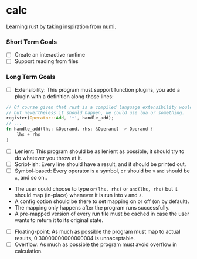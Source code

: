 # calc

Learning rust by taking inspiration from [numi](https://github.com/nikolaeu/numi).

### Short Term Goals

- [ ] Create an interactive runtime
- [ ] Support reading from files

### Long Term Goals

- [ ] Extensibility: This program must support function plugins, you add a plugin with a definition along those lines:

```rust
// Of course given that rust is a compiled language extensibility would be limited,
// but nevertheless it should happen, we could use lua or something.
register(Operator::Add, '+', handle_add);
// ...
fn handle_add(lhs: &Operand, rhs: &Operand) -> Operand {
    lhs + rhs
}
```

- [ ] Lenient: This program should be as lenient as possible, it should try to do whatever you throw at it.
- [ ] Script-ish: Every line should have a result, and it should be printed out.
- [ ] Symbol-based: Every operator is a symbol, `or` should be `∨` `and` should be `∧`, and so on..
- The user could choose to type `or(lhs, rhs)` or `and(lhs, rhs)` but it should map (in-place) whenever it is run into `∨` and `∧`.
- A config option should be there to set mapping on or off (on by default).
- The mapping only happens after the program runs successfully.
- A pre-mapped version of every run file must be cached in case the user wants to return it to its original state.
- [ ] Floating-point: As much as possible the program must map to actual results, 0.30000000000000004 is unnaceptable.
- [ ] Overflow: As much as possible the program must avoid overflow in calculation.
